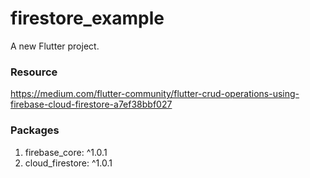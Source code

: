# firestore_example

A new Flutter project.

### Resource
https://medium.com/flutter-community/flutter-crud-operations-using-firebase-cloud-firestore-a7ef38bbf027

### Packages
1. firebase_core: ^1.0.1
2. cloud_firestore: ^1.0.1